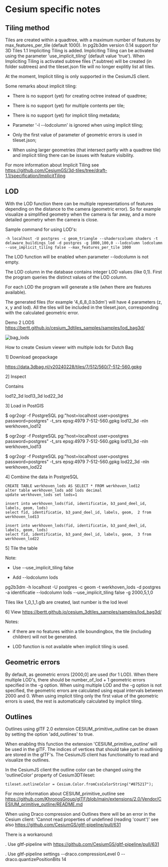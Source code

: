 # Cesium specific notes

## Tiling method

Tiles are created within a quadtree, with a maximum number of features by max_features_per_tile (default 1000). In pg2b3dm version 0.14 support for 3D Tiles
1.1 Impliciting Tiling is added. Impliciting Tiling can be activated using the parameter 'use_implicit_tiling' (default value 'true'). When Impliciting Tiling 
is activated subtree files (*.subtree) will be created (in folder subtrees) and the tileset.json file will no longer explitly list all tiles.

At the moment, Implicit tiling is only supported in the CesiumJS client.

Some remarks about implicit tiling:

- There is no support (yet) for creating octree instead of quadtree;

- There is no support (yet) for multiple contents per tile;

- There is no support (yet) for implicit tiling metadata;

- Parameter '-l --lodcolumn' is ignored when using implicit tiling;

- Only the first value of parameter of geometric errors is used in tileset.json;

- When using larger geometries (that intersect partly with a quadtree tile) and implicit tiling there can be issues with feature visibility.

For more information about Implicit Tiling see https://github.com/CesiumGS/3d-tiles/tree/draft-1.1/specification/ImplicitTiling

## LOD

With the LOD function there can be multiple representations of features depending on the distance to the camera (geometric error). So 
for example visualize a simplified geometry when the camera is far away, and a more detailed geometry when the camera is close.

Sample command for using LOD's:

```
-h localhost -U postgres -c geom_triangle --shaderscolumn shaders -t delaware_buildings_lod -d postgres -g 1000,100,0 --lodcolumn lodcolumn --use_implicit_tiling false --max_features_per_tile 1000
```

The LOD function will be enabled when parameter --lodcolumn is not empty.

The LOD column in the database contains integer LOD values (like 0,1). First the program queries the distinct values of 
the LOD column.

For each LOD the program will generate a tile (when there are features available). 

The generated files (for example '4_6_8_0.b3dm') will have 4 parameters (z, x, y and lod). All the tiles will be included in the tileset.json, 
corresponding with the calculated geometric error.

Demo 2 LODS https://bertt.github.io/cesium_3dtiles_samples/samples/lod_bag3d/

![bag_lods](https://github.com/Geodan/pg2b3dm/assets/538812/cc5bd11e-0302-4271-b39d-7065b98177ba)

How to create Cesium viewer with multiple lods for Dutch Bag

1] Download geopackage

https://data.3dbag.nl/v20240228/tiles/7/512/560/7-512-560.gpkg

2] Inspect

Contains 

lod12_3d
lod13_3d
lod22_3d

3] Load in PostGIS


$ ogr2ogr -f PostgreSQL pg:"host=localhost user=postgres password=postgres" -t_srs epsg:4979 7-512-560.gpkg lod12_3d -nln werkhoven_lod12

$ ogr2ogr -f PostgreSQL pg:"host=localhost user=postgres password=postgres" -t_srs epsg:4979 7-512-560.gpkg lod13_3d -nln werkhoven_lod13

$ ogr2ogr -f PostgreSQL pg:"host=localhost user=postgres password=postgres" -t_srs epsg:4979 7-512-560.gpkg lod22_3d -nln werkhoven_lod22

4] Combine the data in PostgreSQL

```
CREATE TABLE werkhoven_lods AS SELECT * FROM werkhoven_lod12 
alter table werkhoven_lods add lods decimal
update werkhoven_lods set lods=1

insert into werkhoven_lods(fid, identificatie, b3_pand_deel_id, labels, geom, lods)
select fid, identificatie, b3_pand_deel_id, labels, geom,  2 from werkhoven_lod13 

insert into werkhoven_lods(fid, identificatie, b3_pand_deel_id, labels, geom, lods)
select fid, identificatie, b3_pand_deel_id, labels, geom,  3 from werkhoven_lod22 
```

5] Tile the table

Note: 

- Use --use_implicit_tiling false

- Add  --lodcolumn lods

pg2b3dm -h localhost -U postgres -c geom -t werkhoven_lods -d postgres -a identificatie --lodcolumn lods --use_implicit_tiling false -g 2000,5,1,0

Tiles like 1_0_1_1.glb are created, last number is the lod level

6] View  https://bertt.github.io/cesium_3dtiles_samples/samples/lod_bag3d/

Notes:

- if there are no features within a tile boundingbox, the tile (including children) will not be generated. 

- LOD function is not available when implicit tiling is used.

## Geometric errors

By default, as geometric errors [2000,0] are used (for 1 LOD). When there multiple LOD's, there should be number_of_lod + 1 geometric errors specified in the -g option. 
When using multiple LOD and the -g option is not specified, the geometric errors are calculated using equal intervals 
between 2000 and 0.
When using implicit tiling only the first value of the geometric errors is used, the rest is automatically calculated by implicit tiling.


## Outlines

Outlines using glTF 2.0 extension CESIUM_primitive_outline can be drawn by setting the option 'add_outlines' to true. 

When enabling this 
function the extension 'CESIUM_primitive_outline' will be used in the glTF. The indices of vertices that should take part in outlining are stored 
in the glTF's. The CesiumJS client has functionality to read and visualize the outlines. 

In the CesiumJS client the outline color can be changed using the 'outlineColor' property of Cesium3DTileset:

```
tileset.outlineColor = Cesium.Color.fromCssColorString("#875217");
```

For more information about CESIUM_primitive_outline see https://github.com/KhronosGroup/glTF/blob/main/extensions/2.0/Vendor/CESIUM_primitive_outline/README.md


When using Draco compression and Outlines there will be an error in the Cesium client: 'Cannot read properties of undefined (reading 'count')'
see also https://github.com/CesiumGS/gltf-pipeline/pull/631 

There is a workaround:

. Use gltf-pipeline with https://github.com/CesiumGS/gltf-pipeline/pull/631

. Use gltf-pipeline settings --draco.compressionLevel 0 --draco.quantizePositionBits 14
